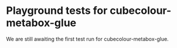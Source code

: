 # Playground tests for cubecolour-metabox-glue
We are still awaiting the first test run for cubecolour-metabox-glue.

